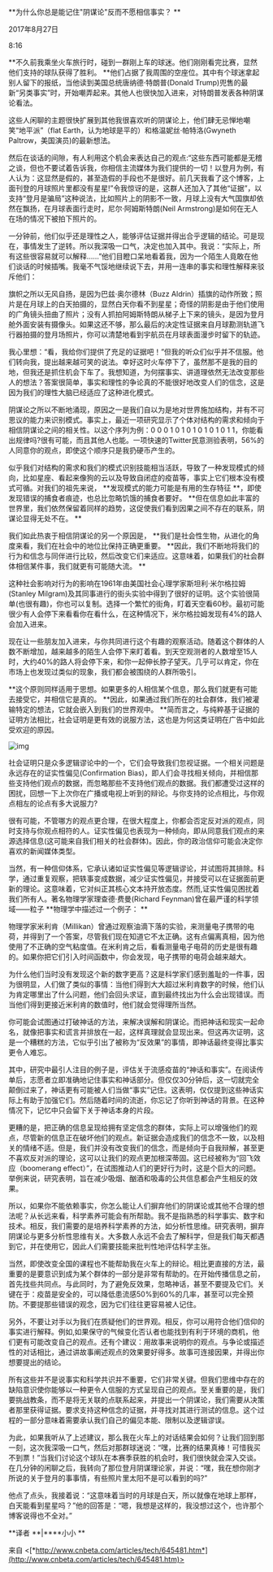  **为什么你总是能记住"阴谋论"反而不愿相信事实？ **

2017年8月27日

8:16

 **不久前我乘坐火车旅行时，碰到一群刚上车的球迷。他们刚刚看完比赛，显然他们支持的球队获得了胜利。 **他们占据了我周围的空座位。其中有个球迷拿起别人留下的报纸，当他读到美国总统唐纳德·特朗普(Donald Trump)兜售的最新“另类事实”时，开始嘲弄起来。其他人也很快加入进来，对特朗普发表各种阴谋论看法。

这些人闲聊的主题很快扩展到其他我很喜欢听的阴谋论上，他们肆无忌惮地嘲笑“地平派”（flat Earth，认为地球是平的）和格温妮丝·帕特洛(Gwyneth Paltrow，美国演员)的最新想法。

然后在谈话的间隙，有人利用这个机会来表达自己的观点:“这些东西可能都是无稽之谈，但也不要试着告诉我，你相信主流媒体为我们提供的一切！以登月为例，有人认为：这显然是假的，甚至造假的手段也不是很好。前几天我看了这个博客，上面刊登的月球照片里都没有星星!”令我惊讶的是，这群人还加入了其他“证据”，以支持“登月是骗局”这种说法，比如照片上的阴影不一致，月球上没有大气国旗却依然在飘扬，在月球表面行走时，尼尔·阿姆斯特朗(Neil Armstrong)是如何在无人在场的情况下被拍下照片的。

一分钟前，他们似乎还是理性之人，能够评估证据并得出合乎逻辑的结论。可是现在，事情发生了逆转。所以我深吸一口气，决定也加入其中。我说：“实际上，所有这些很容易就可以解释……”他们目瞪口呆地看着我，因为一个陌生人竟敢在他们谈话的时候插嘴。我毫不气馁地继续说下去，并用一连串的事实和理性解释来驳斥他们：

旗帜之所以无风自扬，是因为巴兹·奥尔德林（Buzz Aldrin）插旗的动作所致；照片是在月球上的白天拍摄的，显然白天你看不到星星；奇怪的阴影是由于他们使用的广角镜头扭曲了照片；没有人抓拍阿姆斯特朗从梯子上下来的镜头，是因为登月舱外面安装有摄像头。如果这还不够，那么最后的决定性证据来自月球勘测轨道飞行器拍摄的登月场照片，你可以清楚地看到宇航员在月球表面漫步时留下的轨迹。

我心里想：“看，我给你们提供了充足的证据吧！”但我的听众们似乎并不信服。他们转向我，提出越来越可笑的说法。幸好这时火车停下了，虽然那不是我的目的地，但我还是抓住机会下车了。我想知道，为何摆事实、讲道理依然无法改变那些人的想法？答案很简单，事实和理性的争论真的不能很好地改变人们的信念，这是因为我们的理性大脑已经适应了这种进化模式。

阴谋论之所以不断地涌现，原因之一是我们自以为是地对世界施加结构，并有不可思议的能力来识别模式。事实上，最近一项研究显示了个体对结构的需求和倾向于相信阴谋论之间的相关性。以这个序列为例：0 0 0 1 0 1 0 1 0 1 0 1 0 1 1，你能看出规律吗?很有可能，而且其他人也能。一项快速的Twitter民意测验表明，56%的人同意你的观点，即使这个顺序只是我扔硬币产生的。

似乎我们对结构的需求和我们的模式识别技能相当活跃，导致了一种发现模式的倾向，比如星座、看起来像狗的云以及导致自闭症的疫苗等，事实上它们根本没有模式可循。对我们的祖先来说， **发现模式的能力可能是有用的生存特征 **，即使发现错误的捕食者痕迹，也总比忽略饥饿的捕食者要好。 **但在信息如此丰富的世界里，我们依然保留着同样的趋势，这促使我们看到因果之间不存在的联系，阴谋论显得无处不在。 **

我们如此热衷于相信阴谋论的另一个原因是， **我们是社会性生物，从进化的角度来看，我们在社会中的地位比保持正确更重要。 **因此，我们不断地将我们的行为和信念与同伴进行比较，然后改变它们来适应。这意味着，如果我们的社会群体相信某件事，我们就更有可能随大流。 **

这种社会影响对行为的影响在1961年由美国社会心理学家斯坦利·米尔格拉姆(Stanley Milgram)及其同事进行的街头实验中得到了很好的证明。这个实验很简单(也很有趣)，你也可以复制。选择一个繁忙的街角，盯着天空看60秒。最初可能很少有人会停下来看看你在看什么，在这种情况下，米尔格拉姆发现有4%的路人会加入进来。

现在让一些朋友加入进来，与你共同进行这个有趣的观察活动。随着这个群体的人数不断增加，越来越多的陌生人会停下来盯着看。到天空观测者的人数增至15人时，大约40%的路人将会停下来，和你一起伸长脖子望天。几乎可以肯定，你在市场上也发现过类似的现象，我们都会被围绕的人群所吸引。

 **这个原则同样适用于思想。如果更多的人相信某个信息，那么我们就更有可能去接受它，并相信它是真的。 **因此，如果通过我们所在的社会群体，我们被灌输特定的想法，它就会嵌入到我们的世界观中。 **简而言之，与纯粹基于证据的证明方法相比，社会证明是更有效的说服方法，这也是为何这类证明在广告中如此受欢迎的原因。

![img](images/clip_image002-164809862294238.webp)

社会证明只是众多逻辑谬论中的一个，它们会导致我们忽视证据。一个相关问题是永远存在的证实性偏见(Confirmation Bias)，即人们会寻找相关倾向，并相信那些支持他们观点的数据，而忽略那些不支持他们观点的数据。我们都遭受过这样的困扰，回想一下上次你在广播或电视上听到的辩论。与你支持的论点相比，与你观点相左的论点有多大说服力?

很有可能，不管哪方的观点更合理，在很大程度上，你都会否定反对派的观点，同时支持与你观点相符的人。证实性偏见也表现为一种倾向，即从同意我们观点的来源选择信息(这可能来自我们相关的社会群体)。因此，你的政治信仰可能会决定你喜欢的新闻媒体类型。

当然，有一种信仰体系，它承认诸如证实性偏见等逻辑谬论，并试图将其排除。科学，通过重复观察，把轶事变成数据，减少证实性偏见，并接受可以在证据面前更新的理论。这意味着，它对纠正其核心文本持开放态度。然而,证实性偏见困扰着我们所有人。著名物理学家理查德·费曼(Richard Feynman)曾在最严谨的科学领域——粒子 **物理学中描述过一个例子： **

物理学家米利肯（Millikan）曾通过观察油滴下落的实验，来测量电子携带的电荷，并得到了一个答案，尽管我们现在知道它不太正确。这有点偏离真相，因为他使用了不正确的空气粘度值。在米利肯之后，看看测量电子电荷的历史是很有趣的。如果你把它们引入时间函数中，你会发现，电子携带的电荷会越来越大。

为什么他们当时没有发现这个新的数字更高？这是科学家们感到羞耻的一件事，因为很明显，人们做了类似的事情：当他们得到大大超过米利肯数字的时候，他们认为肯定哪里出了什么问题，他们会回头求证，直到最终找出为什么会出现错误。而当他们得到更接近米利肯的数值时，他们就会觉得理所当然。

你可能会试图通过打破神话的方法，来解决误解和阴谋论。而把神话和现实一起命名，就像把事实和谎言并排放在一起，这样真理就会显现出来。但这再次证明，这是一个糟糕的方法，它似乎引出了被称为“反效果”的事情，即神话最终变得比事实更令人难忘。

其中，研究中最引人注目的例子是，评估关于流感疫苗的“神话和事实”。在阅读传单后，志愿者立即准确地记住事实和神话部分。但仅仅30分钟后，这一切就完全颠倒过来了，神话更有可能被人们当做“事实”记住。这表明，仅仅提到这些神话实际上有助于加强它们。然后随着时间的流逝，你忘记了你听到神话的背景。在这种情况下，记忆中只会留下关于神话本身的片段。

更糟的是，把正确的信息呈现给拥有坚定信念的群体，实际上可以增强他们的观点，尽管新的信息正在破坏他们的观点。新证据会造成我们的信念不一致，以及相关的情绪不适。但是，我们并没有改变我们的信念，而是倾向于自我辩解，甚至更不喜欢反对派的理论，这可以让我们的观点更加根深蒂固。这已经被称为“回飞效应（boomerang effect）”，在试图推动人们的更好行为时，这是个巨大的问题。举例来说，研究表明，旨在减少吸烟、酗酒和吸毒的公共信息都会产生相反的效果。

所以，如果你不能依赖事实，你怎么能让人们摒弃他们的阴谋论或其他不合理的想法呢？从长远来看，科学素养可能会有所帮助。我不是指熟悉的科学事实、数字和技术。相反，我们需要的是培养科学素养的方法，如分析性思维。研究表明，摒弃阴谋论与更多分析性思维有关。大多数人永远不会去了解科学，但是我们每天都遇到它，并在使用它，因此人们需要技能来批判性地评估科学主张。

当然，即使改变全国的课程也不能帮助我在火车上的辩论。相比更直接的方法，最重要的是要意识到成为某个群体的一部分是非常有帮助的。在开始传播信息之前，首先找些共同点。与此同时，为了避免反效果，忽略神话，甚至不要提及它们。关键在于：疫苗是安全的，可以降低患流感50%到60%的几率，甚至可以完全预防。不要提那些错误的观念，因为它们往往更容易被人记住。

另外，不要让对手以为我们在质疑他们的世界观。相反，你可以用符合他们信仰的事实进行解释。例如,如果保守的气候变化否认者也能找到有利于环境的商机，他们更有可能改变自己的观点。还有个建议：用故事来说明你的观点。与争论或描述性的对话相比，通过讲故事阐述观点的效果要好得多。故事可连接因果，并得出你想要提出的结论。

所有这些并不是说事实和科学共识并不重要，它们非常关键。但我们思维中存在的缺陷意识使你能够以一种更令人信服的方式呈现自己的观点。至关重要的是，我们要挑战教条，而不是将无关联的点联系起来，并提出一个阴谋论，我们需要从决策者那里获得证据。要求支持这种信念的证据，并寻找对其进行测试的信息。这个过程的一部分意味着需要承认我们自己的偏见本能、限制以及逻辑谬误。

为此，如果我听从了上述建议，那么我在火车上的对话结果会如何？让我们回到那一刻，这次我深吸一口气，然后对那群球迷说：“嘿，比赛的结果真棒！可惜我买不到票！”当我们讨论这个球队在本赛季获胜的机会时，我们很快就会深入交谈。在几分钟的闲聊之后，我转向了那位登月阴谋理论家，并说：“嘿，我在想你刚才所说的关于登月的事事情，有些照片里太阳不是可以看到的吗?”

他点了点头，我接着说：“这意味着当时的月球是白天，所以就像在地球上那样，白天能看到星星吗？”他的回答是：“嗯，我想是这样的，我没想过这个，也许那个博客说得也不全对。”

 **译者 **|****小小 **

 

来自 <[*http://www.cnbeta.com/articles/tech/645481.htm*](http://www.cnbeta.com/articles/tech/645481.htm)>